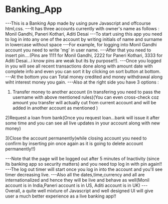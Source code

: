 # Banking_App


---This is a Banking App made by using pure Javascript and offcourse html,css.
---It has three accounts currently with owner's name as follows : Monil Gandhi, Paneri Kothari, Aditi Desai
---To start using this app you need to log in into any one of the account by writing initials of name and surname in lowercase without  space
---For example, for logging into  Monil Gandhi account you need to write 'mg' in user name.
---After that you need to insert pin....(Pins are 1111 for Monil Gandhi, 2222 for Paneri Kothari, 3333 for Aditi Desai...i know pins are weak but its by purpose!!).
---Once you logged in you will see all recent transactions done along with amount date with complete info and even you can sort it by clicking on sort button at bottom.
---At the bottom you can Total money credited and money withdrawal along wiht interest money you gain.
---Also at the right side you have 3 options :

 1) Transfer money to another account (in transfering you need to pass the username with above mentioned rules)(You can even cross-check coz amount you transfer will actually cut from current account and will be added in another account as mentioned )
 
 2)Request a loan from bank(Once you request loan...bank will issue it after some time and you can see all live updates in your account along with new money)
 
 3)Close the account permanently(while closing account you need to confirm by inserting pin once again as it is going to delete account permanently!!)

---Note that the page will be logged out after 5 minutes of Inactivity (since its banking app so security matters) and you need top log in with pin again!!
---The log out timer will start once you log in into the account and you'll see timer decreasing live.
---Also all the dates,time,currency and all are internationalized and hence they will be live and behave as well(Monil account is in India,Paneri account is in US, Aditi account is in UK)
---Overall, a quite well mixture of Javascript and well designed UI will give user a much better experience as a live banking app!!
